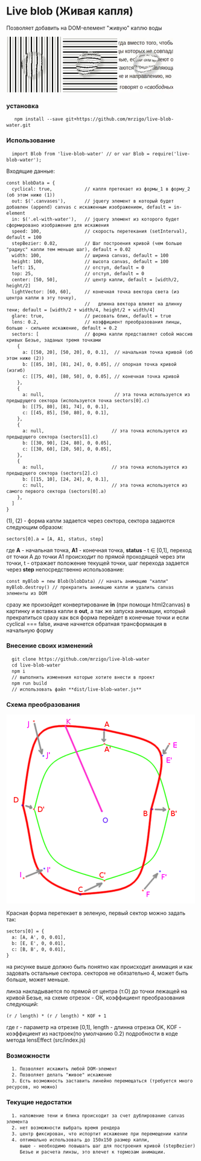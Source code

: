 # Live blob (Живая капля)

Позволяет добавить на DOM-елемент "живую" каплю воды

![alt text](https://raw.githubusercontent.com/mrzigo/live-blob-water/master/v.gif)
![alt text](https://raw.githubusercontent.com/mrzigo/live-blob-water/master/h.gif)
![alt text](https://raw.githubusercontent.com/mrzigo/live-blob-water/master/t.gif)

### установка
```
   npm install --save git+https://github.com/mrzigo/live-blob-water.git
```
### Использование
```
  import Blob from 'live-blob-water' // or var Blob = require('live-blob-water');
```
Входящие данные:
```
const blobData = {
  cyclical: true,            // капля претекает из формы_1 в форму_2 (об этом ниже (1))
  out: $('.canvases'),       // jquery элемент в который будет добавлен (append) canvas с искаженным изображением, default = in-element
  in: $('.el-with-water'),   // jquery элемент из которого будет сформировано изображение для искажения
  speed: 100,                // скорость перетекания (setInterval), default = 100
  stepBezier: 0.02,          // Шаг построения кривой (чем больше "радиус" капли тем меньше шаг), default = 0.02
  width: 100,                // ширина canvas, default = 100
  height: 100,               // высота canvas, default = 100
  left: 15,                  // отступ, default = 0
  top: 25,                   // отступ, default = 0
  center: [50, 50],          // центр капли, default = [width/2, height/2]
  lightVector: [60, 60],     // конечная точка вектора света (из центра капли в эту точку),
                             //   длинна вектора влияет на длинну тени; default = [width/2 + width/4, height/2 + width/4]
  glare: true,               // рисовать блик, default = true
  lens: 0.2,                 // коэффициент преобразования линцы, больше - сильнее искажение, default = 0.2
  sectors: [                 // форма капли представляет собой массив кривых Безье, заданых тремя точками
    {
      a: [[50, 20], [50, 20], 0, 0.1],  // начальная точка кривой (об этом ниже (2))
      b: [[85, 10], [81, 24], 0, 0.05], // опорная точка кривой (изгиб)
      c: [[75, 40], [80, 50], 0, 0.05], // конечная точка кривой
    },
    {
      a: null,                          // эта точка используется из предыдущего сектора (используется точка sectors[0].c)
      b: [[75, 80], [81, 74], 0, 0.1],
      c: [[45, 85], [50, 80], 0, 0.1],
    },
    {
      a: null,                         // эта точка используется из предыдущего сектора (sectors[1].c)
      b: [[30, 90], [24, 80], 0, 0.05],
      c: [[30, 60], [20, 50], 0, 0.05],
    },
    {
      a: null,                         // эта точка используется из предыдущего сектора (sectors[2].c)
      b: [[15, 10], [24, 24], 0, 0.1],
      c: null,                         // эта точка используется из самого первого сектора (sectors[0].a)
    },
  ]
}
```
(1), (2) - форма капли задается через сектора, сектора задаются следующим образом:
```
sectors[0].a = [A, A1, status, step]
```
где **A** - начальная точка, **A1** - конечная точка, **status** - t ∈ [0,1], переход от точки A до точки A1 происходит по прямой проходящей через эти точки, t - отражает положение текущей точки, шаг перехода задается через **step**
непосредственно использование:
```
const myBlob = new Blob(blobData) // начать анимацию "капли"
myBlob.destroy() // прекратить анимацию капли и удалить canvas элементы из DOM
```
сразу же произойдет конвертирование **in** (при помощи html2canvas) в картинку и вставка капли в **out**, а так же запуска анимации, который прекратиться сразу как вся форма перейдет в конечные точки и если cyclical === false, иначе начнется обратная трансформация в начальную форму

### Внесение своих изменений
```
  git clone https://github.com/mrzigo/live-blob-water
  cd live-blob-water
  npm i
  // выполнить изменения которые хотите внести в проект
  npm run build
  // использовать файл **dist/live-blob-water.js**
```

### Схема преобразования
![alt text](https://raw.githubusercontent.com/mrzigo/live-blob-water/master/schema.png)

Красная форма перетекает в зеленую, первый сектор можно задать так:
```
sectors[0] = {
  a: [A, A', 0, 0.01],
  b: [E, E', 0, 0.01],
  c: [B, B', 0, 0.01],
}
```
на рисунке выше должно быть понятно как происходит анимация и как задовать остальные сектора. секторов не обязательно 4, может быть больше, может меньше.

линза накладывается по прямой от центра (т.О) до точки лежащей на кривой Безье, на схеме отрезок - ОК, коэффициент преобразования следующий:
```
(r / length) * (r / length) * KOF + 1
```
где r - параметр на отрезке [0,1], length - длинна отрезка OK, KOF - коэффициент из настроек(по умолчанию 0.2)
подробности в коде метода lensEffect (src/index.js)

### Возможности
```
  1. Позволяет искажить любой DOM-элемент
  2. Позволяет делать "живое" искажение
  3. Есть возможность заставить линейно перемещаться (требуется много ресурсов, но можно)
```

### Текущие недостатки
```
  1. наложение тени и блика происходит за счет дублирование canvas элемента
  2. нет возможности выбрать время рендера
  3. центр фиксирован, что испортит искажение при перемещении капли
  4. оптимально использовать до 150х150 размер капли,
     выше - необходимо повышать шаг для построения кривой (stepBezier)
     Безье и расчета линзы, это влечет к тормозам анимации.
```
